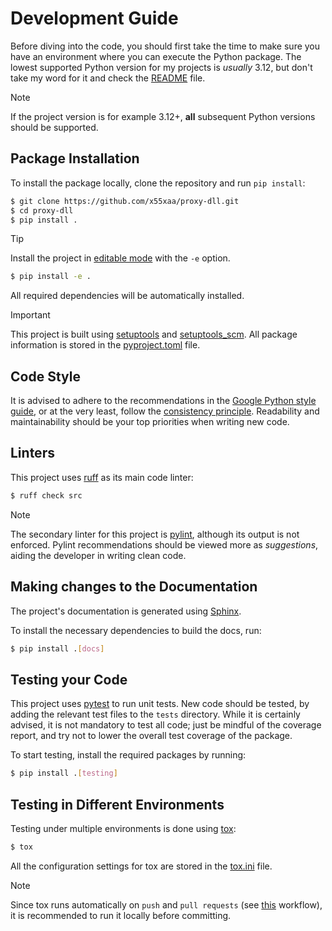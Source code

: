 
# Development Guide

Before diving into the code, you should first take the time to make sure you have an environment where you can execute the Python package.
The lowest supported Python version for my projects is _usually_ 3.12, but don't take my word for it and check the [README](README.md) file.

> [!NOTE]
> If the project version is for example 3.12+, **all** subsequent Python versions should be supported.


## Package Installation

To install the package locally, clone the repository and run `pip install`:

```bash
$ git clone https://github.com/x55xaa/proxy-dll.git
$ cd proxy-dll
$ pip install .
```


> [!TIP]
> Install the project in [editable mode](https://setuptools.pypa.io/en/latest/userguide/development_mode.html) with the `-e` option.
>
> ```bash
> $ pip install -e .
> ```

All required dependencies will be automatically installed.

> [!IMPORTANT]
> This project is built using [setuptools](https://setuptools.pypa.io/en/latest/userguide/) and [setuptools_scm](https://pypi.org/project/setuptools-scm/). All package information is stored in the [pyproject.toml](pyproject.toml) file.


## Code Style

It is advised to adhere to the recommendations in the [Google Python style guide](https://google.github.io/styleguide/pyguide.html), or at the very least, follow the [consistency principle](https://google.github.io/styleguide/pyguide.html#4-parting-words).
Readability and maintainability should be your top priorities when writing new code.


## Linters

This project uses [ruff](https://docs.astral.sh/ruff/linter/) as its main code linter:

```bash
$ ruff check src
```

> [!NOTE]
> The secondary linter for this project is [pylint](https://pylint.readthedocs.io/en/latest/user_guide/usage/run.html), although its output is not enforced. Pylint recommendations should be viewed more as _suggestions_, aiding the developer in writing clean code.


## Making changes to the Documentation

The project's documentation is generated using [Sphinx](https://www.sphinx-doc.org/en/master/).

To install the necessary dependencies to build the docs, run:

```bash
$ pip install .[docs]
```


## Testing your Code

This project uses [pytest](https://docs.pytest.org/en/latest/getting-started.html) to run unit tests.
New code should be tested, by adding the relevant test files to the `tests` directory.
While it is certainly advised, it is not mandatory to test all code; just be mindful of the coverage report, and try not to lower the overall test coverage of the package.

To start testing, install the required packages by running:

```bash
$ pip install .[testing]
```


## Testing in Different Environments

Testing under multiple environments is done using [tox](https://tox.wiki/en/latest):

```bash
$ tox
```

All the configuration settings for tox are stored in the [tox.ini](tox.ini) file.

> [!NOTE]
> Since tox runs automatically on `push` and `pull requests` (see [this](.github/workflows/tests.yaml) workflow), it is recommended to run it locally before committing.
